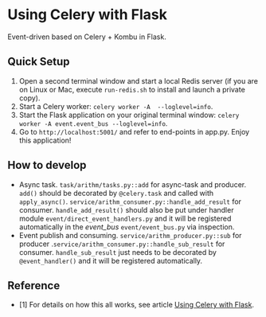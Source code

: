 Using Celery with Flask
=======================
Event-driven based on Celery + Kombu in Flask.

Quick Setup
-----------

1. Open a second terminal window and start a local Redis server (if you are on Linux or Mac, execute `run-redis.sh` to install and launch a private copy).
2. Start a Celery worker: `celery worker -A  --loglevel=info`.
3. Start the Flask application on your original terminal window: `celery worker -A event.event_bus --loglevel=info`.
4. Go to `http://localhost:5001/` and refer to end-points in app.py. Enjoy this application!

How to develop
--------------
- Async task. `task/arithm/tasks.py::add` for async-task and producer. `add()` should be decorated by `@celery.task` 
    and called with `apply_async()`. `service/arithm_consumer.py::handle_add_result` for consumer.
    `handle_add_result()` should also be put under handler module `event/direct_event_handlers.py` and it will be registered
    automatically in the *event_bus* `event/event_bus.py` via inspection.
- Event publish and consuming. `service/arithm_producer.py::sub` for producer .`service/arithm_consumer.py::handle_sub_result` for consumer.
     `handle_sub_result` just needs to be decorated by `@event_handler()` and it will be registered automatically.

Reference
----------
- [1] For details on how this all works, see article [Using Celery with Flask](http://blog.miguelgrinberg.com/post/using-celery-with-flask).

